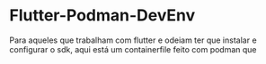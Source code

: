 # Flutter-Podman-DevEnv
Para aqueles que trabalham com flutter e odeiam ter que  instalar e configurar o sdk, aqui está um containerfile feito com podman que 
